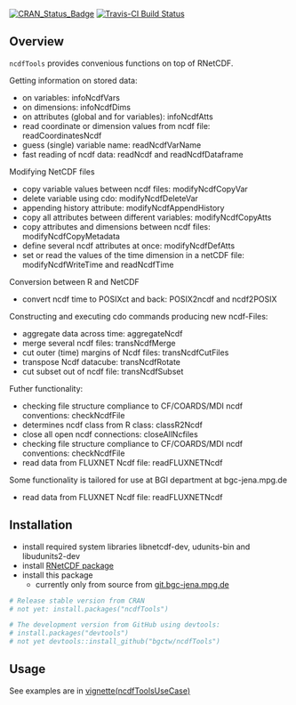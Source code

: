 
<!-- 
README.md is generated from README.Rmd. Please edit that file
#knitr::knit("README.Rmd") 
rmarkdown::render("README.Rmd") 
maybe clear cache before
-->
[![CRAN\_Status\_Badge](https://www.r-pkg.org/badges/version/ncdfTools)](http://cran.r-project.org/package=ncdfTools) [![Travis-CI Build Status](https://travis-ci.org/bgctw/ncdfTools.svg?branch=master)](https://travis-ci.org/bgctw/ncdfTools)

Overview
--------

`ncdfTools` provides convenious functions on top of RNetCDF.

Getting information on stored data:

- on variables: infoNcdfVars
- on dimensions: infoNcdfDims
- on attributes (global and for variables): infoNcdfAtts
- read coordinate or dimension values from ncdf file: readCoordinatesNcdf
- guess (single) variable name: readNcdfVarName
- fast reading of ncdf data: readNcdf and readNcdfDataframe

Modifying NetCDF files

- copy variable values between ncdf files: modifyNcdfCopyVar
- delete variable using cdo: modifyNcdfDeleteVar
- appending history attribute: modifyNcdfAppendHistory
- copy all attributes between different variables: modifyNcdfCopyAtts
- copy attributes and dimensions between ncdf files: modifyNcdfCopyMetadata
- define several ncdf attributes at once: modifyNcdfDefAtts
- set or read the values of the time dimension in a netCDF file: 
  modifyNcdfWriteTime and readNcdfTime

Conversion between R and NetCDF

- convert ncdf time to POSIXct and back: POSIX2ncdf and ncdf2POSIX

Constructing and executing cdo commands producing new ncdf-Files:

- aggregate data across time: aggregateNcdf
- merge several ncdf files: transNcdfMerge
- cut outer (time) margins of Ncdf files: transNcdfCutFiles
- transpose Ncdf datacube: transNcdfRotate
- cut subset out of ncdf file: transNcdfSubset

Futher functionality:

- checking file structure compliance to CF/COARDS/MDI ncdf conventions: checkNcdfFile
- determines ncdf class from R class: classR2Ncdf
- close all open ncdf connections: closeAllNcfiles
- checking file structure compliance to CF/COARDS/MDI ncdf conventions: checkNcdfFile
- read data from FLUXNET Ncdf file: readFLUXNETNcdf

Some functionality is tailored for use at BGI department at bgc-jena.mpg.de

- read data from FLUXNET Ncdf file: readFLUXNETNcdf


Installation
------------

- install required system libraries libnetcdf-dev, udunits-bin and libudunits2-dev
- install [RNetCDF package](http://r-forge.r-project.org/projects/rnetcdf)
- install this package
  -  currently only from source from [git.bgc-jena.mpg.de](https://git.bgc-jena.mpg.de/twutz/ncdfTools)

``` r
# Release stable version from CRAN
# not yet: install.packages("ncdfTools")

# The development version from GitHub using devtools:
# install.packages("devtools")
# not yet devtools::install_github("bgctw/ncdfTools")
```

Usage
-----

See  examples are in [vignette(ncdfToolsUseCase)](https://git.bgc-jena.mpg.de/twutz/ncdfTools/blob/master/vignettes/ncdfToolsUseCase.md) 

